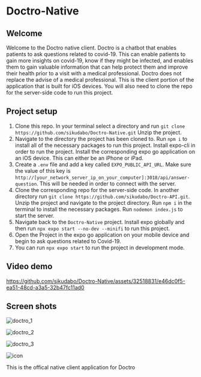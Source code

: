 # Doctro-Native

## Welcome
Welcome to the Doctro native client. Doctro is a chatbot that enables patients to ask questions related to covid-19. This can enable patients to gain more insights on covid-19, know if they might be infected, and enables them to gain valuable information that can help protect them and improve their health prior to a visit with a medical professional. Doctro does not replace the advise of a medical professional. This is the client portion of the application that is built for iOS devices. You will also need to clone the repo for the server-side code to run this project. 

## Project setup

1. Clone this repo. In your terminal select a directory and run ```git clone https://github.com/sikudabo/Doctro-Native.git``` Unzip the project.
2. Navigate to the directory the project has been cloned to. Run ```npm i``` to install all of the necessary packages to run this project. Install expo-cli in order to run the project. Install the corresponding expo go application on an iOS device. This can either be an iPhone or iPad.
3. Create a ```.env``` file and add a key called ```EXPO_PUBLIC_API_URL```. Make sure the value of this key is ```http://[your_network_server_ip_on_your_computer]:3018/api/answer-question```. This will be needed in order to connect with the server.
4. Clone the corresponding repo for the server-side code. In another directory run ```git clone https://github.com/sikudabo/Doctro-API.git```. Unzip the project and navigate to the project directory. Run ```npm i``` in the terminal to install the necessary packages. Run ```nodemon index.js``` to start the server. 
5. Navigate back to the ```Doctro-Native``` project. Install expo globally and then run ```npx expo start --no-dev --minifi``` to run this project.
6. Open the Project in the expo go application on your mobile device and begin to ask questions related to Covid-19.
7. You can run ```npx expo start``` to run the project in development mode.


## Video demo



https://github.com/sikudabo/Doctro-Native/assets/32518831/e46dc0f5-ea51-48cd-a3a5-32b47fc11ad0

## Screen shots
![doctro_1](https://github.com/sikudabo/Doctro-Native/assets/32518831/fdb84a00-6f8f-438c-9702-9abacc312096)

![doctro_2](https://github.com/sikudabo/Doctro-Native/assets/32518831/47041762-94b5-498b-ba43-fe86f4fb202c)

![doctro_3](https://github.com/sikudabo/Doctro-Native/assets/32518831/12e0c7f2-be2d-442c-a8f8-73898c328a0b)





![icon](https://github.com/sikudabo/Doctro-Native/assets/32518831/7eabd42c-d1f6-440c-98d0-491649f2be27)



This is the offical native client application for Doctro
